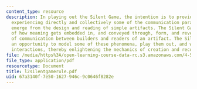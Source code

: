 ```yaml
---
content_type: resource
description: In playing out the Silent Game, the intention is to provide a stage for
  experiencing directly and collectively some of the communication paradoxes that
  emerge from the design and reading of simple artifacts. The Silent Game allows exploration
  of how meaning gets embedded in, and conveyed through, form, and reveals issues
  of communication between builders and readers of an artifact. The Silent Game provides
  an opportunity to model some of these phenomena, play them out, and witness their
  interactions, thereby enlightening the mechanics of creation and recognition.
file: /media/https%3A/open-learning-course-data-rc.s3.amazonaws.com/4-580-inquiry-into-computation-and-design-fall-2006/67a3140f7e501627946c9c0646f8282e_l2silentgamerule.pdf
file_type: application/pdf
resourcetype: Document
title: l2silentgamerule.pdf
uid: 67a3140f-7e50-1627-946c-9c0646f8282e
---
```

